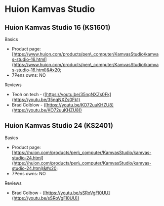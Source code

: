 # Huion Kamvas Studio

## Huion Kamvas Studio 16 (KS1601)

Basics

* Product page: [https://www.huion.com/products/pen\_computer/KamvasStudio/kamvas-studio-16.html](https://www.huion.com/products/pen\_computer/KamvasStudio/kamvas-studio-16.html)&#x20;
* 7Pens owns: NO

Reviews

* Teoh on tech - ([https://youtu.be/35nqNXZs0Fk](https://youtu.be/35nqNXZs0Fk))
* Brad Colblow - ([https://youtu.be/KO72uuKHZU8](https://youtu.be/KO72uuKHZU8))

## Huion Kamvas Studio 24 (KS2401)

Basics

* Product page: [https://huion.com/products/pen\_computer/KamvasStudio/kamvas-studio-24.html](https://huion.com/products/pen\_computer/KamvasStudio/kamvas-studio-24.html)&#x20;
* 7Pens owns: NO

Reviews

* Brad Colbow - ([https://youtu.be/sSRoVgFl0UU](https://youtu.be/sSRoVgFl0UU))
